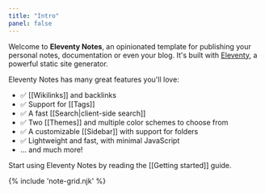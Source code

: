 ```yaml
---
title: "Intro"
panel: false
---
```


Welcome to **Eleventy Notes**, an opinionated template for publishing your personal notes, documentation or even your blog. It's built with [Eleventy](https://www.11ty.dev/), a powerful static site generator.

Eleventy Notes has many great features you'll love:

- ✅ [[Wikilinks]] and backlinks
- ✅ Support for [[Tags]]
- ✅ A fast [[Search|client-side search]]
- ✅ Two [[Themes]] and multiple color schemes to choose from
- ✅ A customizable [[Sidebar]] with support for folders
- ✅ Lightweight and fast, with minimal JavaScript
- ... and much more!

Start using Eleventy Notes by reading the [[Getting started]] guide.

{% include 'note-grid.njk' %}
          
